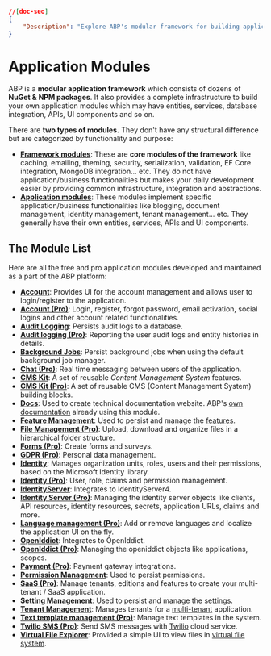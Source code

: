 ```json
//[doc-seo]
{
    "Description": "Explore ABP's modular framework for building applications with core and business functionalities, simplifying development with rich infrastructure."
}
```

# Application Modules

ABP is a **modular application framework** which consists of dozens of **NuGet & NPM packages**. It also provides a complete infrastructure to build your own application modules which may have entities, services, database integration, APIs, UI components and so on.

There are **two types of modules.** They don't have any structural difference but are categorized by functionality and purpose:

* [**Framework modules**](https://github.com/abpframework/abp/tree/dev/framework/src): These are **core modules of the framework** like caching, emailing, theming, security, serialization, validation, EF Core integration, MongoDB integration... etc. They do not have application/business functionalities but makes your daily development easier by providing common infrastructure, integration and abstractions.
* [**Application modules**](https://github.com/abpframework/abp/tree/dev/modules): These modules implement specific application/business functionalities like blogging, document management, identity management, tenant management... etc. They generally have their own entities, services, APIs and UI components.

## The Module List

Here are all the free and pro application modules developed and maintained as a part of the ABP platform:

* [**Account**](account.md): Provides UI for the account management and allows user to login/register to the application.
* **[Account (Pro)](account-pro.md)**: Login, register, forgot password, email activation, social logins and other account related functionalities.
* [**Audit Logging**](audit-logging.md): Persists audit logs to a database.
* **[Audit logging (Pro)](audit-logging-pro.md)**: Reporting the user audit logs and entity histories in details.
* [**Background Jobs**](background-jobs.md): Persist background jobs when using the default background job manager.
* **[Chat (Pro)](chat.md)**: Real time messaging between users of the application.
* [**CMS Kit**](cms-kit): A set of reusable *Content Management System* features.
* **[CMS Kit (Pro)](cms-kit-pro)**: A set of reusable CMS (Content Management System) building blocks.
* [**Docs**](docs.md): Used to create technical documentation website. ABP's [own documentation](../modules) already using this module.
* [**Feature Management**](feature-management.md): Used to persist and manage the [features](../framework/infrastructure/features.md).
* **[File Management (Pro)](file-management.md)**: Upload, download and organize files in a hierarchical folder structure.
* **[Forms (Pro)](forms.md)**: Create forms and surveys.
* **[GDPR (Pro)](gdpr.md)**: Personal data management.
* **[Identity](identity.md)**: Manages organization units, roles, users and their permissions, based on the Microsoft Identity library.
* **[Identity (Pro)](identity-pro.md)**: User, role, claims and permission management.
* [**IdentityServer**](identity-server.md): Integrates to IdentityServer4.
* **[Identity Server (Pro)](identity-server-pro.md)**: Managing the identity server objects like clients, API resources, identity resources, secrets, application URLs, claims and more.
* **[Language management (Pro)](language-management.md)**: Add or remove languages and localize the application UI on the fly.
* [**OpenIddict**](openiddict.md): Integrates to OpenIddict.
* **[OpenIddict (Pro)](openiddict-pro.md)**: Managing the openiddict objects like applications, scopes.
* **[Payment (Pro)](payment.md)**: Payment gateway integrations.
* [**Permission Management**](permission-management.md): Used to persist permissions.
* **[SaaS (Pro)](saas.md)**: Manage tenants, editions and features to create your multi-tenant / SaaS application.
* **[Setting Management](setting-management.md)**: Used to persist and manage the [settings](../framework/infrastructure/settings.md).
* [**Tenant Management**](tenant-management.md): Manages tenants for a [multi-tenant](../framework/architecture/multi-tenancy) application.
* **[Text template management (Pro)](text-template-management.md)**: Manage text templates in the system.
* **[Twilio SMS (Pro)](twilio-sms.md)**: Send SMS messages with [Twilio](https://www.twilio.com/) cloud service.
* [**Virtual File Explorer**](virtual-file-explorer.md): Provided a simple UI to view files in [virtual file system](../framework/infrastructure/virtual-file-system.md).
